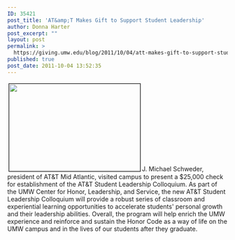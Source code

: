 ```yaml
---
ID: 35421
post_title: 'AT&amp;T Makes Gift to Support Student Leadership'
author: Donna Harter
post_excerpt: ""
layout: post
permalink: >
  https://giving.umw.edu/blog/2011/10/04/att-makes-gift-to-support-student-leadership/
published: true
post_date: 2011-10-04 13:52:35
---
```

<a href="https://giving.umw.edu/wp-content/uploads/2011/10/web3789-K-Pearlman-Photography.jpg"><img class="alignleft size-medium wp-image-35441" style="margin: 3px;border: black 1px solid" src="https://giving.umw.edu/wp-content/uploads/2011/10/web3789-K-Pearlman-Photography-300x200.jpg" alt="" width="300" height="200" /></a>J. Michael Schweder, president of AT&amp;T Mid Atlantic, visited campus to present a $25,000 check for establishment of the AT&amp;T Student Leadership Colloquium. As part of the UMW Center for Honor, Leadership, and Service, the new AT&amp;T Student Leadership Colloquium will provide a robust series of classroom and experiential learning opportunities to accelerate students' personal growth and their leadership abilities. Overall, the program will help enrich the UMW experience and reinforce and sustain the Honor Code as a way of life on the UMW campus and in the lives of our students after they graduate.